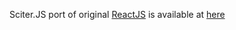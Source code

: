 
Sciter.JS port of original [ReactJS](https://reactjs.org/) is available at [here](https://github.com/veluxa/sciterjs-react)
